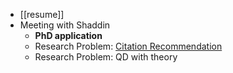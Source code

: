 - [[resume]]
- Meeting with Shaddin
	- **PhD application**
	- Research Problem: [Citation Recommendation](https://clgiles.ist.psu.edu/pubs/JCDL2014-refseer.pdf)
	- Research Problem: QD with theory